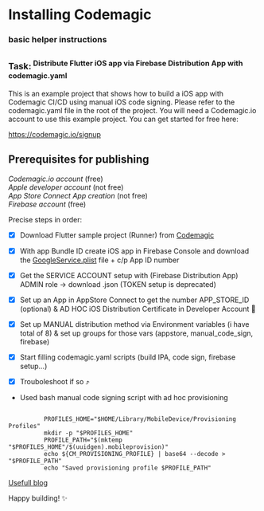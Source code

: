 # Installing Codemagic
### basic helper instructions

## <sup>Task:<sup> Distribute Flutter iOS app via Firebase Distribution App with codemagic.yaml
This is an example project that shows how to build a iOS app with Codemagic CI/CD using manual iOS code signing. Please refer to the codemagic.yaml file in the root of the project. You will need a Codemagic.io account to use this example project. You can get started for free here:

https://codemagic.io/signup

## Prerequisites for publishing
_Codemagic.io account_ (free)  
_Apple developer account_ (not free)  
_App Store Connect App creation_ (not free)  
_Firebase account_ (free)

Precise steps in order:

- [x] Download Flutter sample project (Runner) from [Codemagic](https://github.com/codemagic-ci-cd/codemagic-sample-projects/tree/main/integrations/firebase-app-distribution)

- [x] With app Bundle ID create iOS app in Firebase Console and download the [GoogleService.plist](https://medium.com/flutter-community/how-to-load-firebase-config-in-codemagic-with-environment-variables-e36e0378b7e6) file + c/p App ID number

- [x] Get the SERVICE ACCOUNT setup with (Firebase Distribution App) ADMIN role -> download .json (TOKEN setup is deprecated)

- [x] Set up an App in AppStore Connect to get the number APP_STORE_ID (optional) & AD HOC iOS Distribution Certificate in Developer Account 🍏

- [x] Set up MANUAL distribution method via Environment variables (i have total of 8) & set up groups for those vars (appstore, manual_code_sign, firebase)

- [x] Start filling codemagic.yaml scripts (build IPA, code sign, firebase setup...)

- [x] Trouboleshoot if so ⤴️   

 - Used bash manual code signing script with ad hoc provisioning

``` exml bash for manual code signing with ad hoc provisioning

          PROFILES_HOME="$HOME/Library/MobileDevice/Provisioning Profiles"
          mkdir -p "$PROFILES_HOME"
          PROFILE_PATH="$(mktemp "$PROFILES_HOME"/$(uuidgen).mobileprovision)"
          echo ${CM_PROVISIONING_PROFILE} | base64 --decode > "$PROFILE_PATH"
          echo "Saved provisioning profile $PROFILE_PATH"

```
[Usefull blog](https://github.com/netoearth/markdown/blob/ae1d6468fd5d59dad3cea9be92afdfcaff23dc31/cicd/Flutter%20Continuous%20Integration%20%26%20Delivery%20(CICD)%20with%20Codemagic%20%20Codemagic%20Blog.md?plain=1#L203)

Happy building! ✨
